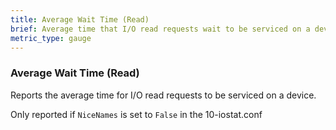 ```yaml
---
title: Average Wait Time (Read)
brief: Average time that I/O read requests wait to be serviced on a device.
metric_type: gauge
---
```

### Average Wait Time (Read)

Reports the average time for I/O read requests to be serviced on a device.

Only reported if `NiceNames` is set to `False` in the 10-iostat.conf